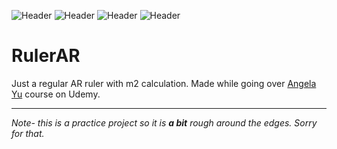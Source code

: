![Header](https://img.shields.io/badge/platform-iOS-lightgrey.svg)
![Header](https://img.shields.io/badge/version-1.0-green.svg)
![Header](https://img.shields.io/badge/build-passing-brightgreen.svg)
![Header](https://img.shields.io/badge/swift-4.2-orange.svg)
# RulerAR
Just a regular AR ruler with m2 calculation. Made while going over [Angela Yu](https://www.udemy.com/complete-web-development-bootcamp/learn/v4/overview) course on Udemy.

---
*Note- this is a practice project so it is **a bit** rough around the edges. Sorry for that.*
